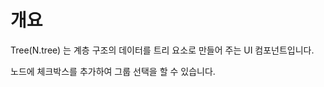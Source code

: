 개요
===

Tree(N.tree) 는 계층 구조의 데이터를 트리 요소로 만들어 주는 UI 컴포넌트입니다.

<p class="alert">노드에 체크박스를 추가하여 그룹 선택을 할 수 있습니다.</p>